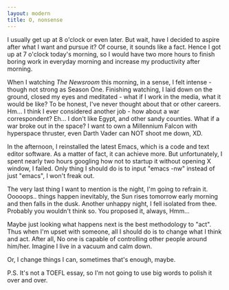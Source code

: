 ```yaml
---
layout: modern
title: O, nonsense
---
```


I usually get up at 8 o'clock or even later. But wait, have I decided to aspire after what I want and pursue it? Of course, it sounds like a fact. Hence I got up at 7 o'clock today's morning, so I would have two more hours to finish boring work in everyday morning and increase my productivity after morning.

When I watching *The Newsroom* this morning, in a sense, I felt intense - though not strong as Season One. Finishing watching, I laid down on the ground, closed my eyes and meditated - what if I work in the media, what it would be like? To be honest, I've never thought about that or other careers. Hm... I think I ever considered another job - how about a war correspondent? Eh... I don't like Egypt, and other sandy counties. What if a war broke out in the space? I want to own a Millennium Falcon with hyperspace thruster, even Darth Vader can NOT shoot me down, XD.

In the afternoon, I reinstalled the latest Emacs, which is a code and text editor software. As a matter of fact, it can achieve more. But unfortunately, I spent nearly two hours googling how not to startup it without opening X window, I failed. Only thing I should do is to input "emacs -nw" instead of just "emacs", I won't freak out.

The very last thing I want to mention is the night, I'm going to refrain it. Ooooops.. things happen inevitably, the Sun rises tomorrow early morning and then falls in the dusk. Another unhappy night, I fell isolated from thee. Probably you wouldn't think so. You proposed it, always, Hmm...

Maybe just looking what happens next is the best methodology to "act". Thus when I'm upset with someone, all I should do is to change what I think and act. After all, No one is capable of controlling other people around him/her. Imagine I live in a vacuum and calm down.

Or, I change things I can, sometimes that's enough, maybe.

P.S. It's not a TOEFL essay, so I'm not going to use big words to polish it over and over. 
